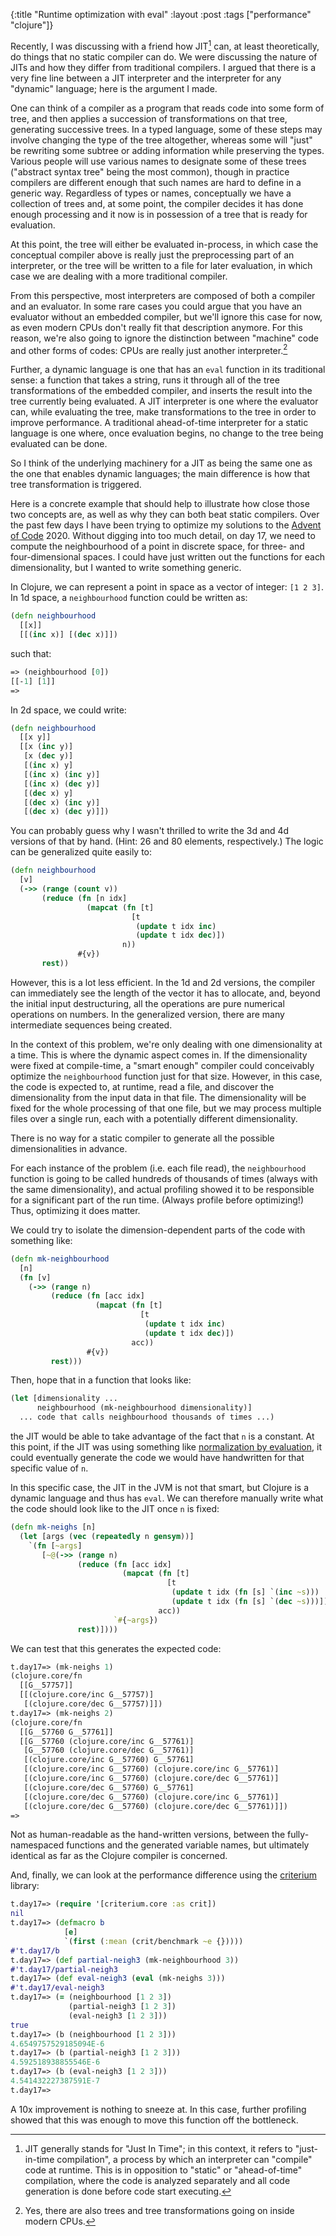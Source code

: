 {:title "Runtime optimization with eval"
 :layout :post
 :tags ["performance" "clojure"]}

Recently, I was discussing with a friend how JIT[^1] can, at least
theoretically, do things that no static compiler can do. We were discussing the
nature of JITs and how they differ from traditional compilers. I argued that
there is a very fine line between a JIT interpreter and the interpreter for any
"dynamic" language; here is the argument I made.

One can think of a compiler as a program that reads code into some form of
tree, and then applies a succession of transformations on that tree, generating
successive trees. In a typed language, some of these steps may involve changing
the type of the tree altogether, whereas some will "just" be rewriting some
subtree or adding information while preserving the types. Various people will
use various names to designate some of these trees ("abstract syntax tree"
being the most common), though in practice compilers are different enough that
such names are hard to define in a generic way. Regardless of types or names,
conceptually we have a collection of trees and, at some point, the compiler
decides it has done enough processing and it now is in possession of a tree
that is ready for evaluation.

At this point, the tree will either be evaluated in-process, in which case the
conceptual compiler above is really just the preprocessing part of an
interpreter, or the tree will be written to a file for later evaluation, in
which case we are dealing with a more traditional compiler.

From this perspective, most interpreters are composed of both a compiler and an
evaluator. In some rare cases you could argue that you have an evaluator
without an embedded compiler, but we'll ignore this case for now, as even
modern CPUs don't really fit that description anymore. For this reason, we're
also going to ignore the distinction between "machine" code and other forms of
codes: CPUs are really just another interpreter.[^2]

Further, a dynamic language is one that has an `eval` function in
its traditional sense: a function that takes a string, runs it through all of
the tree transformations of the embedded compiler, and inserts the result into
the tree currently being evaluated. A JIT interpreter is one where the
evaluator can, while evaluating the tree, make transformations to the tree in
order to improve performance. A traditional ahead-of-time interpreter for a
static language is one where, once evaluation begins, no change to the tree
being evaluated can be done.

So I think of the underlying machinery for a JIT as being the same one as the
one that enables dynamic languages; the main difference is how that tree
transformation is triggered.

Here is a concrete example that should help to illustrate how close those two
concepts are, as well as why they can both beat static compilers. Over the past
few days I have been trying to optimize my solutions to the [Advent of Code]
2020. Without digging into too much detail, on day 17, we need to compute the
neighbourhood of a point in discrete space, for three- and four-dimensional
spaces. I could have just written out the functions for each dimensionality,
but I wanted to write something generic.

In Clojure, we can represent a point in space as a vector of integer: `[1 2
3]`. In 1d space, a `neighbourhood` function could be written as:

```clojure
(defn neighbourhood
  [[x]]
  [[(inc x)] [(dec x)]])
```

such that:
```clojure
=> (neighbourhood [0])
[[-1] [1]]
=>
```

In 2d space, we could write:

```clojure
(defn neighbourhood
  [[x y]]
  [[x (inc y)]
   [x (dec y)]
   [(inc x) y]
   [(inc x) (inc y)]
   [(inc x) (dec y)]
   [(dec x) y]
   [(dec x) (inc y)]
   [(dec x) (dec y)]])
```

You can probably guess why I wasn't thrilled to write the 3d and 4d versions of
that by hand. (Hint: 26 and 80 elements, respectively.) The logic can be
generalized quite easily to:

```clojure
(defn neighbourhood
  [v]
  (->> (range (count v))
       (reduce (fn [n idx]
                 (mapcat (fn [t]
                           [t
                            (update t idx inc)
                            (update t idx dec)])
                         n))
               #{v})
       rest))
```

However, this is a lot less efficient. In the 1d and 2d versions, the compiler
can immediately see the length of the vector it has to allocate, and, beyond
the initial input destructuring, all the operations are pure numerical
operations on numbers. In the generalized version, there are many intermediate
sequences being created.

In the context of this problem, we're only dealing with one dimensionality at a
time. This is where the dynamic aspect comes in. If the dimensionality were
fixed at compile-time, a "smart enough" compiler could conceivably optimize
the `neighbourhood` function just for that size. However, in this case, the
code is expected to, at runtime, read a file, and discover the dimensionality
from the input data in that file. The dimensionality will be fixed for the
whole processing of that one file, but we may process multiple files over a
single run, each with a potentially different dimensionality.

There is no way for a static compiler to generate all the possible
dimensionalities in advance.

For each instance of the problem (i.e. each file read), the `neighbourhood`
function is going to be called hundreds of thousands of times (always with the
same dimensionality), and actual profiling showed it to be responsible for a
significant part of the run time. (Always profile before optimizing!) Thus,
optimizing it does matter.

We could try to isolate the dimension-dependent parts of the code with
something like:

```clojure
(defn mk-neighbourhood
  [n]
  (fn [v]
    (->> (range n)
         (reduce (fn [acc idx]
                   (mapcat (fn [t]
                             [t
                              (update t idx inc)
                              (update t idx dec)])
                           acc))
                 #{v})
         rest)))
```

Then, hope that in a function that looks like:

```clojure
(let [dimensionality ...
      neighbourhood (mk-neighbourhood dimensionality)]
  ... code that calls neighbourhood thousands of times ...)
```

the JIT would be able to take advantage of the fact that `n` is a constant. At
this point, if the JIT was using something like [normalization by evaluation],
it could eventually generate the code we would have handwritten for that
specific value of `n`.

In this specific case, the JIT in the JVM is not that smart, but Clojure is a
dynamic language and thus has `eval`. We can therefore manually write what the
code should look like to the JIT once `n` is fixed:

```clojure
(defn mk-neighs [n]
  (let [args (vec (repeatedly n gensym))]
    `(fn [~args]
       [~@(->> (range n)
               (reduce (fn [acc idx]
                         (mapcat (fn [t]
                                   [t
                                    (update t idx (fn [s] `(inc ~s)))
                                    (update t idx (fn [s] `(dec ~s)))])
                                 acc))
                       `#{~args})
               rest)])))
```

We can test that this generates the expected code:

```clojure
t.day17=> (mk-neighs 1)
(clojure.core/fn
  [[G__57757]]
  [[(clojure.core/inc G__57757)]
   [(clojure.core/dec G__57757)]])
t.day17=> (mk-neighs 2)
(clojure.core/fn
  [[G__57760 G__57761]]
  [[G__57760 (clojure.core/inc G__57761)]
   [G__57760 (clojure.core/dec G__57761)]
   [(clojure.core/inc G__57760) G__57761]
   [(clojure.core/inc G__57760) (clojure.core/inc G__57761)]
   [(clojure.core/inc G__57760) (clojure.core/dec G__57761)]
   [(clojure.core/dec G__57760) G__57761]
   [(clojure.core/dec G__57760) (clojure.core/inc G__57761)]
   [(clojure.core/dec G__57760) (clojure.core/dec G__57761)]])
=>
```

Not as human-readable as the hand-written versions, between the
fully-namespaced functions and the generated variable names, but ultimately
identical as far as the Clojure compiler is concerned.

And, finally, we can look at the performance difference using the [criterium]
library:

```clojure
t.day17=> (require '[criterium.core :as crit])
nil
t.day17=> (defmacro b
            [e]
            `(first (:mean (crit/benchmark ~e {}))))
#'t.day17/b
t.day17=> (def partial-neigh3 (mk-neighbourhood 3))
#'t.day17/partial-neigh3
t.day17=> (def eval-neigh3 (eval (mk-neighs 3)))
#'t.day17/eval-neigh3
t.day17=> (= (neighbourhood [1 2 3])
             (partial-neigh3 [1 2 3])
             (eval-neigh3 [1 2 3]))
true
t.day17=> (b (neighbourhood [1 2 3]))
4.6549757529185094E-6
t.day17=> (b (partial-neigh3 [1 2 3]))
4.592518938855546E-6
t.day17=> (b (eval-neigh3 [1 2 3]))
4.541432227387591E-7
t.day17=>
```

A 10x improvement is nothing to sneeze at. In this case, further profiling
showed that this was enough to move this function off the bottleneck.

[^1]: JIT generally stands for "Just In Time"; in this context, it refers to
  "just-in-time compilation", a process by which an interpreter can "compile"
  code at runtime. This is in opposition to "static" or "ahead-of-time"
  compilation, where the code is analyzed separately and all code generation is
  done before code start executing.
[^2]: Yes, there are also trees and tree transformations going on inside modern
  CPUs.

[Advent of Code]: https://adventofcode.com
[normalization by evaluation]: https://en.wikipedia.org/wiki/Normalisation_by_evaluation
[criterium]: https://github.com/hugoduncan/criterium
